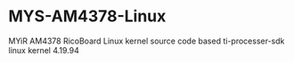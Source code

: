 # MYS-AM4378-Linux
MYiR AM4378 RicoBoard Linux kernel source code based ti-processer-sdk linux kernel 4.19.94
